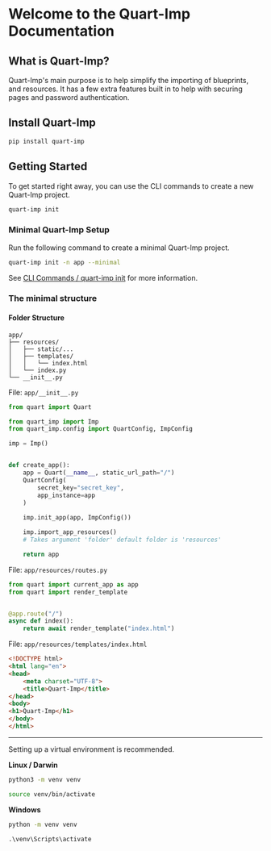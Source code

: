 # Welcome to the Quart-Imp Documentation

## What is Quart-Imp?

Quart-Imp's main purpose is to help simplify the importing of blueprints, and resources. It has a few extra
features built in to help with securing pages and password authentication.

## Install Quart-Imp

```bash
pip install quart-imp
```

## Getting Started

To get started right away, you can use the CLI commands to create a new Quart-Imp project.

```bash
quart-imp init
```

### Minimal Quart-Imp Setup

Run the following command to create a minimal Quart-Imp project.

```bash
quart-imp init -n app --minimal
```

See [CLI Commands / quart-imp init](cli_commands-quart-imp_init.html) for more information.

### The minimal structure

#### Folder Structure

```text
app/
├── resources/
│   ├── static/...
│   ├── templates/
│   │   └── index.html
│   └── index.py
└── __init__.py
```

File: `app/__init__.py`

```python
from quart import Quart

from quart_imp import Imp
from quart_imp.config import QuartConfig, ImpConfig

imp = Imp()


def create_app():
    app = Quart(__name__, static_url_path="/")
    QuartConfig(
        secret_key="secret_key",
        app_instance=app
    )
    
    imp.init_app(app, ImpConfig())

    imp.import_app_resources()
    # Takes argument 'folder' default folder is 'resources'

    return app
```

File: `app/resources/routes.py`

```python
from quart import current_app as app
from quart import render_template


@app.route("/")
async def index():
    return await render_template("index.html")
```

File: `app/resources/templates/index.html`

```html
<!DOCTYPE html>
<html lang="en">
<head>
    <meta charset="UTF-8">
    <title>Quart-Imp</title>
</head>
<body>
<h1>Quart-Imp</h1>
</body>
</html>
```

---

Setting up a virtual environment is recommended.

**Linux / Darwin**

```bash
python3 -m venv venv
```

```bash
source venv/bin/activate
```

**Windows**

```bash
python -m venv venv
```

```text
.\venv\Scripts\activate
```